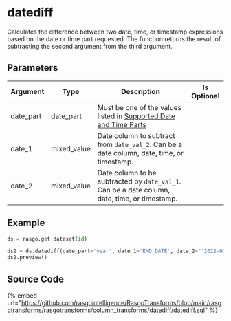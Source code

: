 

# datediff

Calculates the difference between two date, time, or timestamp expressions based on the date or time part requested. The function returns the result of subtracting the second argument from the third argument.

## Parameters

| Argument  |    Type     |                                                                                Description                                                                                 | Is Optional |
| --------- | ----------- | -------------------------------------------------------------------------------------------------------------------------------------------------------------------------- | ----------- |
| date_part | date_part   | Must be one of the values listed in [Supported Date and Time Parts](https://docs.snowflake.com/en/sql-reference/functions-date-time.html#label-supported-date-time-parts)  |             |
| date_1    | mixed_value | Date column to subtract from `date_val_2`. Can be a date column, date, time, or timestamp.                                                                                 |             |
| date_2    | mixed_value | Date column to be subtracted by `date_val_1`. Can be a date column, date, time, or timestamp.                                                                              |             |


## Example









```python
ds = rasgo.get.dataset(id)

ds2 = ds.datediff(date_part='year', date_1='END_DATE', date_2="'2022-01-01'")
ds2.preview()
```



## Source Code

{% embed url="https://github.com/rasgointelligence/RasgoTransforms/blob/main/rasgotransforms/rasgotransforms/column_transforms/datediff/datediff.sql" %}

